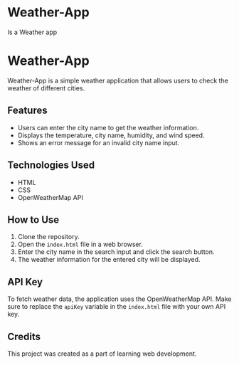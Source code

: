 # Weather-App
Is a Weather app
# Weather-App

Weather-App is a simple weather application that allows users to check the weather of different cities.

## Features

- Users can enter the city name to get the weather information.
- Displays the temperature, city name, humidity, and wind speed.
- Shows an error message for an invalid city name input.

## Technologies Used

- HTML
- CSS
- OpenWeatherMap API

## How to Use

1. Clone the repository.
2. Open the `index.html` file in a web browser.
3. Enter the city name in the search input and click the search button.
4. The weather information for the entered city will be displayed.

## API Key

To fetch weather data, the application uses the OpenWeatherMap API. Make sure to replace the `apiKey` variable in the `index.html` file with your own API key.

## Credits

This project was created as a part of learning web development.


